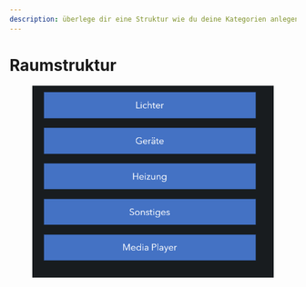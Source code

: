 ```yaml
---
description: überlege dir eine Struktur wie du deine Kategorien anlegen willst
---
```


# Raumstruktur

<figure><img src="../../../.gitbook/assets/image (5) (1).png" alt=""><figcaption></figcaption></figure>
